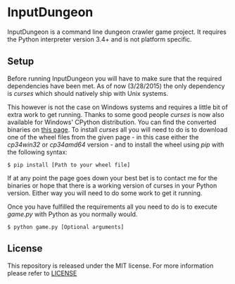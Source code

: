 # InputDungeon #

InputDungeon is a command line dungeon crawler game project. It requires the Python interpreter version 3.4+ and is not platform specific.

## Setup ##

Before running InputDungeon you will have to make sure that the required dependencies have been met. As of now (3/28/2015) the only dependency is *curses* which should natively ship with Unix systems.

This however is not the case on Windows systems and requires a little bit of extra work to get running. Thanks to some good people *curses* is now also available for Windows' CPython distribution. You can find the converted binaries on [this page](http://www.lfd.uci.edu/~gohlke/pythonlibs/#curses). To install *curses* all you will need to do is to download one of the wheel files from the given page - in this case either the *cp34win32* or *cp34amd64* version - and to install the wheel using *pip* with the following syntax:

	$ pip install [Path to your wheel file]

If at any point the page goes down your best bet is to contact me for the binaries or hope that there is a working version of curses in your Python version. Either way you will need to do some work to get it running.

Once you have fulfilled the requirements all you need to do is to execute *game.py* with Python as you normally would.

	$ python game.py [Optional arguments]

## License ##

This repository is released under the MIT license. For more information please refer to [LICENSE](https://github.com/Catlinman/InputDungeon/blob/master/LICENSE)